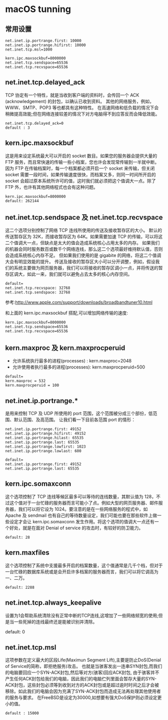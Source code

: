 <!---
markmeta_author: wongoo
markmeta_date: 2019-07-17
markmeta_title: macOS tunning
markmeta_categories: perferences
markmeta_tags: tunning
-->

# macOS tunning

## 常用设置

```
net.inet.ip.portrange.first: 10000
net.inet.ip.portrange.hifirst: 10000
net.inet.tcp.msl=1000

kern.ipc.maxsockbuf=8000000
net.inet.tcp.sendspace=65536
net.inet.tcp.recvspace=65536
```

## net.inet.tcp.delayed_ack
TCP 协定有一个特性，就是当收到客户端的资料时，会传回一个 ACK (acknowledgement) 的封包，以确认已收到资料。
其他的网络服务，例如，WWW、SMTP、POP3 等也都具有这种特性。
在高速网络和低负载的情况下会稍微提高效能;但在网络连接较差的情况下对方电脑得不到应答反而会降低效能。
```
net.inet.tcp.delayed_ack=0
default : 3
```

## kern.ipc.maxsockbuf
这是用来设定系统最大可以开启的 socket 数目。如果您的服务器会提供大量的 FTP 服务，而且常快速的传输一些小档案，您也许会发现常传输到一半就中断。因为 FTP 在传输档案时，每一个档案都必须开启一个 socket 来传输，但关闭 socket 需要一段时间，如果传输速度很快，而档案又多，则同一时间所开启的 socket 会超过原本系统所许可的值，这时我们就必须把这个值调大一点。除了 FTP 外，也许有其他网络程式也会有这种问题。
```
kern.ipc.maxsockbuf=8000000
default: 262144
```

## net.inet.tcp.sendspace 及 net.inet.tcp.recvspace
这二个选项分别控制了网络 TCP 连线所使用的传送及接收暂存区的大小。
默认的传送暂存区为 32K，而接收暂存区为 64K。如果需要加速 TCP 的传输，可以将这二个值调大一点，但缺点是太大的值会造成系统核心占用太多的内存。
如果我们的机器会同时服务数百或数千个网络连线，那么这二个选项最好维持默认值，否则会造成系统核心内存不足。
但如果我们使用的是 gigabite 的网络，将这二个值调大会有明显效能的提升。
传送及接收的暂存区大小可以分开调整，例如，假设我们的系统主要做为网页服务器，我们可以将接收的暂存区调小一点，并将传送的暂存区调大，如此一来，我们就可以避免占去太多的核心内存空间。
```
default=
net.inet.tcp.recvspace: 32768
net.inet.tcp.sendspace: 32768
```

参考:http://www.apple.com/support/downloads/broadbandtuner10.html

和上面的 kern.ipc.maxsockbuf 搭配,可以增加网络传输的速度:
```
kern.ipc.maxsockbuf=8000000
net.inet.tcp.sendspace=65536
net.inet.tcp.recvspace=65536
```

## kern.maxproc 及 kern.maxprocperuid
- 允许系统执行最多的进程(processes) : kern.maxproc=2048
- 允许使用者执行最多的进程(processes): kern.maxprocperuid=500

```
default=
kern.maxproc = 532
kern.maxprocperuid = 100
```

## net.inet.ip.portrange.* 
是用来控制 TCP 及 UDP 所使用的 port 范围，这个范围被分成三个部份，低范围、默认范围、及高范围。
让我们看一下目前各范围 port 的情形：

```
net.inet.ip.portrange.first: 49152
net.inet.ip.portrange.hifirst: 49152
net.inet.ip.portrange.hilast: 65535
net.inet.ip.portrange.last: 65535
net.inet.ip.portrange.lowfirst: 1023
net.inet.ip.portrange.lowlast: 600

default=
net.inet.ip.portrange.first: 49152
net.inet.ip.portrange.last: 65535
```

## kern.ipc.somaxconn
这个选项控制了 TCP 连线等候区最多可以等待的连线数量，其默认值为 128，不过这个值对于一台忙碌的服务器而言可能小了点。例如大型的网页服务器、邮件服务器，我们可以将它设为 1024。要注意的是在一些网络服务的程式中，如 Apache 及 sendmail 也有自己的等待数量设定，我们可能也要在那些软件上做一些设定才会让 kern.ipc.somaxconn 发生作用。将这个选项的值调大一点还有一个好处，就是在面对 Denial of service 的攻击时，有较好的防卫能力。
```
default: 28
```

## kern.maxfiles
这个选项控制了系统中支援最多开启的档案数量，这个值通常是几千个档，但对于一台忙碌的数据库系统或是会开启许多档案的服务器而言，我们可以将它调高为一、二万。
```
default: 2288
```

## net.inet.tcp.always_keepalive
设置为1会帮助系统清除没有正常中断的TCP连线,这增加了一些网络频宽的使用;但是当一些死掉的连线最终还是能被识别并清除。

default: 0

## net.inet.tcp.msl
这项参数在定义最大的区段Life(Maximun Segment Lift),主要是防止DoS(Denial of Service的简称，即拒绝服务)攻击。
也就是当骇客发出一连串SYN封包,而我们的电脑要回应一个SYN-ACK封包,然后等对方(骇客)回应ACK封包,
由于骇客并不产生任何ACK封包给我们的电脑，因此我们的电脑伫列里面会暂存大量的SYN-ACK封包，这些封包必须等到收到对方的ACK封包或是超过逾时时间之后才会被移除。如此我们的电脑会因为充满了SYN-ACK封包而造成无法再处理其他使用者的服务与要求。
在FreeBSD是设定为30000,如想要有强大DoS保护则必须设定更小的值。

```
default : 15000
```

